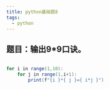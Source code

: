 ```yaml
---
title: python基础题8
tags:
  - python
---
```

## 题目：输出9*9口诀。
```java

for i in range(1,10):
    for j in range(1,i+1):
        print(f"{i }*{ j }={ i*j }")

```
